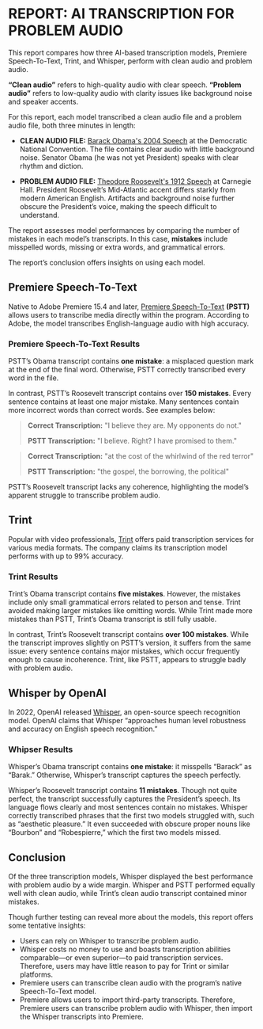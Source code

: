 # REPORT: AI TRANSCRIPTION FOR PROBLEM AUDIO

This report compares how three AI-based transcription models, Premiere Speech-To-Text, Trint, and Whisper, perform with clean audio and problem audio.

**“Clean audio”** refers to high-quality audio with clear speech. **“Problem audio”** refers to low-quality audio with clarity issues like background noise and speaker accents.

For this report, each model transcribed a clean audio file and a problem audio file, both three minutes in length:

- **CLEAN AUDIO FILE:** [Barack Obama's 2004 Speech](https://www.youtube.com/watch?v=ueMNqdB1QIE) at the Democratic National Convention. The file contains clear audio with little background noise. Senator Obama (he was not yet President) speaks with clear rhythm and diction.
  
- **PROBLEM AUDIO FILE:** [Theodore Roosevelt's 1912 Speech](https://www.youtube.com/watch?v=uhlzdjPGxrs) at Carnegie Hall. President Roosevelt’s Mid-Atlantic accent differs starkly from modern American English. Artifacts and background noise further obscure the President’s voice, making the speech difficult to understand.

The report assesses model performances by comparing the number of mistakes in each model’s transcripts. In this case, **mistakes** include misspelled words, missing or extra words, and grammatical errors.

The report’s conclusion offers insights on using each model.

## Premiere Speech-To-Text

Native to Adobe Premiere 15.4 and later, [Premiere Speech-To-Text](https://www.adobe.com/products/premiere/speech-to-text.html) **(PSTT)** allows users to transcribe media directly within the program. According to Adobe, the model transcribes English-language audio with high accuracy.

### Premiere Speech-To-Text Results

PSTT’s Obama transcript contains **one mistake**: a misplaced question mark at the end of the final word. Otherwise, PSTT correctly transcribed every word in the file.

In contrast, PSTT’s Roosevelt transcript contains over **150 mistakes**. Every sentence contains at least one major mistake. Many sentences contain more incorrect words than correct words. See examples below:

>**Correct Transcription:** "I believe they are. My opponents do not."
>
>**PSTT Transcription:** "I believe. Right? I have promised to them."

>**Correct Transcription:** "at the cost of the whirlwind of the red terror"
>
>**PSTT Transcription:** "the gospel, the borrowing, the political"

PSTT’s Roosevelt transcript lacks any coherence, highlighting the model’s apparent struggle to transcribe problem audio.

## Trint

Popular with video professionals, [Trint](https://trint.com/) offers paid transcription services for various media formats. The company claims its transcription model performs with up to 99% accuracy.

### Trint Results

Trint’s Obama transcript contains **five mistakes**. However, the mistakes include only small grammatical errors related to person and tense. Trint avoided making larger mistakes like omitting words. While Trint made more mistakes than PSTT, Trint’s Obama transcript is still fully usable.

In contrast, Trint’s Roosevelt transcript contains **over 100 mistakes**. While the transcript improves slightly on PSTT’s version, it suffers from the same issue: every sentence contains major mistakes, which occur frequently enough to cause incoherence. Trint, like PSTT, appears to struggle badly with problem audio.

## Whisper by OpenAI

In 2022, OpenAI released [Whisper](https://openai.com/index/whisper/), an open-source speech recognition model. OpenAI claims that Whisper “approaches human level robustness and accuracy on English speech recognition.”

### Whipser Results 

Whisper’s Obama transcript contains **one mistake**: it misspells “Barack” as “Barak.” Otherwise, Whisper’s transcript captures the speech perfectly.

Whisper’s Roosevelt transcript contains **11 mistakes**. Though not quite perfect, the transcript successfully captures the President’s speech. Its language flows clearly and most sentences contain no mistakes. Whisper correctly transcribed phrases that the first two models struggled with, such as “aesthetic pleasure.” It even succeeded with obscure proper nouns like “Bourbon” and “Robespierre,” which the first two models missed.

## Conclusion

Of the three transcription models, Whisper displayed the best performance with problem audio by a wide margin. Whisper and PSTT performed equally well with clean audio, while Trint’s clean audio transcript contained minor mistakes.

Though further testing can reveal more about the models, this report offers some tentative insights:
- Users can rely on Whisper to transcribe problem audio.
- Whisper costs no money to use and boasts transcription abilities comparable—or even superior—to paid transcription services. Therefore, users may have little reason to pay for Trint or similar platforms.
- Premiere users can transcribe clean audio with the program’s native Speech-To-Text model.
- Premiere allows users to import third-party transcripts. Therefore, Premiere users can transcribe problem audio with Whisper, then import the Whisper transcripts into Premiere.



